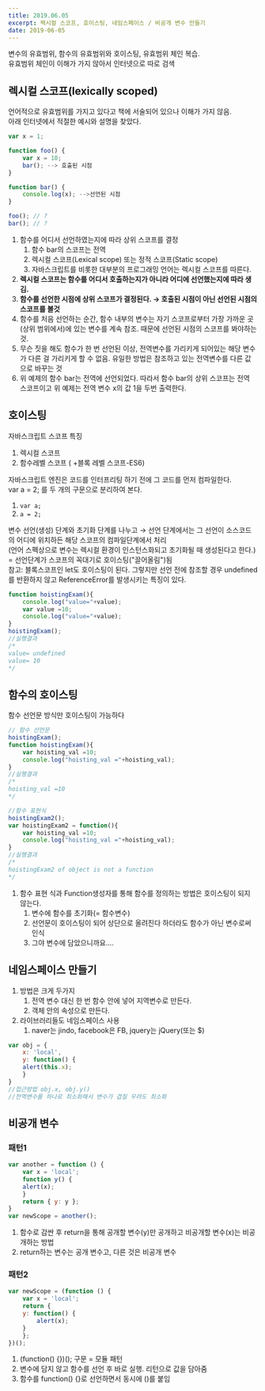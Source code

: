 ```yaml
---
title: 2019.06.05
excerpt: 렉시컬 스코프, 호이스팅, 네임스페이스 / 비공개 변수 만들기
date: 2019-06-05
---
```


변수의 유효범위, 함수의 유효범위와 호이스팅, 유효범위 체인 복습.  
유효범위 체인이 이해가 가지 않아서 인터넷으로 따로 검색

## 렉시컬 스코프(lexically scoped)

언어적으로 유효범위를 가지고 있다고 책에 서술되어 있으나 이해가 가지 않음.  
아래 인터넷에서 적절한 예시와 설명을 찾았다.

```javascript
var x = 1;

function foo() {
    var x = 10;
    bar(); --> 호출된 시점
}

function bar() {
    console.log(x); -->선언된 시점
}

foo(); // ?
bar(); // ?
```

1. 함수를 어디서 선언하였는지에 따라 상위 스코프를 결정
    1. 함수 bar의 스코프는 전역
    2. 렉시컬 스코프(Lexical scope) 또는 정적 스코프(Static scope)
    3. 자바스크립트를 비롯한 대부분의 프로그래밍 언어는 렉시컬 스코프를 따른다.
2. **렉시컬 스코프는 함수를 어디서 호출하는지가 아니라 어디에 선언했는지에 따라 생김.**
3. **함수를 선언한 시점에 상위 스코프가 결정된다. → 호출된 시점이 아닌 선언된 시점의 스코프를 볼것**
4. 함수를 처음 선언하는 순간, 함수 내부의 변수는 자기 스코프로부터 가장 가까운 곳(상위 범위에서)에 있는 변수를 계속 참조. 때문에 선언된 시점의 스코프를 봐야하는 것.
5. 무슨 짓을 해도 함수가 한 번 선언된 이상, 전역변수를 가리키게 되어있는 해당 변수가 다른 걸 가리키게 할 수 없음. 유일한 방법은 참조하고 있는 전역변수를 다른 값으로 바꾸는 것 
6. 위 예제의 함수 bar는 전역에 선언되었다. 따라서 함수 bar의 상위 스코프는 전역 스코프이고 위 예제는 전역 변수 x의 값 1을 두번 출력한다.

## 호이스팅

자바스크립트 스코프 특징

1. 렉시컬 스코프
2. 함수레벨 스코프 ( +블록 레벨 스코프-ES6)

자바스크립트 엔진은 코드를 인터프리팅 하기 전에 그 코드를 먼저 컴파일한다.  
var a = 2; 를 두 개의 구문으로 분리하여 본다.

1. `var a;`
2. `a = 2;`

변수 선언(생성) 단계와 초기화 단계를 나누고 → 선언 단계에서는 그 선언이 소스코드의 어디에 위치하든 해당 스코프의 컴파일단계에서 처리  
(언어 스펙상으로 변수는 렉시컬 환경이 인스턴스화되고 초기화될 때 생성된다고 한다.)  
= 선언단계가 스코프의 꼭대기로 호이스팅("끌어올림")됨  
참고: 블록스코프인 let도 호이스팅이 된다. 그렇지만 선언 전에 참조할 경우 undefined를 반환하지 않고 ReferenceError를 발생시키는 특징이 있다.

```javascript
function hoistingExam(){  
    console.log("value="+value);
    var value =10;
    console.log("value="+value);
}
hoistingExam();
//실행결과
/*
value= undefined  
value= 10  
*/
```

## 함수의 호이스팅

함수 선언문 방식만 호이스팅이 가능하다

```javascript
// 함수 선언문
hoistingExam();  
function hoistingExam(){  
    var hoisting_val =10;
    console.log("hoisting_val ="+hoisting_val);
}
//실행결과
/*
hoisting_val =10  
*/

//함수 표현식
hoistingExam2();  
var hoistingExam2 = function(){  
    var hoisting_val =10;
    console.log("hoisting_val ="+hoisting_val);
}
//실행결과
/*
hoistingExam2 of object is not a function  
*/
```

1. 함수 표현 식과 Function생성자를 통해 함수를 정의하는 방법은 호이스팅이 되지 않는다.
    1. 변수에 함수를 초기화(= 함수변수)
    2. 선언문이 호이스팅이 되어 상단으로 올려진다 하더라도 함수가 아닌 변수로써 인식
    3. 그야 변수에 담았으니까요....

## 네임스페이스 만들기

1. 방법은 크게 두가지
    1. 전역 변수 대신 한 번 함수 안에 넣어 지역변수로 만든다.
    2. 객체 안의 속성으로 만든다.
2. 라이브러리들도 네임스페이스 사용
    1. naver는 jindo, facebook은 FB, jquery는 jQuery(또는 $)

```javascript
var obj = {
    x: 'local',
    y: function() {
    alert(this.x);
    }
}
//접근방법 obj.x, obj.y()
//전역변수를 하나로 최소화해서 변수가 겹칠 우려도 최소화
```

## 비공개 변수

### 패턴1

```javascript
var another = function () {
    var x = 'local';
    function y() {
    alert(x);
    }
    return { y: y };
}
var newScope = another();
```

1. 함수로 감싼 후 return을 통해 공개할 변수(y)만 공개하고 비공개할 변수(x)는 비공개하는 방법
2. return하는 변수는 공개 변수고, 다른 것은 비공개 변수

### 패턴2

```javascript
var newScope = (function () {
    var x = 'local';
    return {
    y: function() {
        alert(x);
    }
    };
})();
```

1. (function() {})(); 구문 = 모듈 패턴
2. 변수에 담지 않고 함수를 선언 후 바로 실행. 리턴으로 값을 담아줌
3. 함수를 function() {}로 선언하면서 동시에 ()를 붙임
